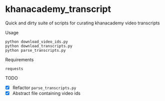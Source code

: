 # khanacademy_transcript
Quick and dirty suite of scripts for curating khanacademy video transcripts

Usage
```
python download_video_ids.py
python download_transcripts.py
python parse_transcripts.py
```

Requirements
```
requests
```

TODO
- [x] Refactor `parse_transcripts.py`
- [x] Abstract file containing video ids
